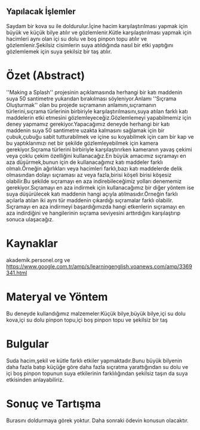 
## Yapılacak İşlemler
Saydam bir kova su ile doldurulur.İçine hacim karşılaştırılması yapmak için büyük ve küçük bilye atılır ve gözlemlenir.Kütle karşılaştırılması yapmak için hacimleri aynı olan içi su dolu ve boş pinpon topu atılır ve gözlemlenir.Şekilsiz cisimlerin suya atıldığında nasıl bir etki yaptığını gözlemlemek için suya şekilsiz bir taş atılır.
# Özet (Abstract)
''Making a Splash'' projesinin açıklamasında herhangi bir katı maddenin suya 50 santimetre yukarıdan bırakılması söyleniyor.Anlamı ''Sıçrama Oluşturmak'' olan bu projede sıçramanın anlamını,sıçramanın türlerini,sıçrama türlerinin birbiriyle karşılaştırılmasını,suya atılan farklı katı maddelerin etki etmesini gözlemleyeceğiz.Gözlemlemeyi yapabilmemiz için deney yapmamız gerekiyor.Yapacağımız deneyde herhangi bir katı maddenin suya 50 santimetre uzakta kalmasını sağlamak için bir çubuk,çubuğu sabit tutturabilmek ve içine su koyabilmek için cam bir kap ve bu yaptıklarımızı net bir şekilde gözlemleyebilmek için kamera gerekiyor.Sıçrama türlerini birbiriyle karşılaştırırken kameranın yavaş çekimi veya çoklu çekim özelliğini kullanacağız.En büyük amacımız sıçramayı en aza düşürmek,bunun için de kullanacağımız katı maddeler farklı olmalı.Örneğin ağırlıkları veya hacimleri farklı,bazı katı maddelerde delik olmasından dolayı sıçraması az veya fazla,birisi köşeli birisi köşesiz olabilir.Bu şekilde sıçramayı en aza indirebileceğimiz yolları denememiz gerekiyor.Sıçramayı en aza indirmek için kullanacağımız bir diğer yöntem ise suya düşürülecek katı maddenin hangi açıyla atılmasıdır.Örneğin farklı açılarla atılan iki aynı tür maddenin çıkardığı sıçramalar farklı olabilir. Sıçramayı en aza indirmeyi başardığımızda hangi etkenlerin sıçramayı en aza indirdiğini ve hangilerinin sıçrama seviyesini arttırdığını karşılaştırıp sonuca ulaşacağız. 
# Kaynaklar
 akademik.personel.org  ve    https://www.google.com.tr/amp/s/learningenglish.voanews.com/amp/3369341.html
# Materyal ve Yöntem 
Bu deneyde kullandığımız malzemeler:Küçük bilye,büyük bilye,içi su dolu kova,içi su dolu pinpon topu,içi boş pinpon topu ve şekilsiz bir taş
# Bulgular 
Suda hacim,şekil ve kütle farklı etkiler yapmaktadır.Bunu büyük bilyenin daha fazla batıp küçüğe göre daha fazla sıçratma yarattığından su dolu ve içi boş pinpon topunun suya etkilerinin farklılığından şekilsiz taşın da suya etkisinden anlayabiliriz.
# Sonuç ve Tartışma 
Burasını doldurmaya görek yoktur. Daha sonraki ödevin konusun olacaktır. 


